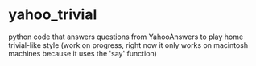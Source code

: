 yahoo_trivial
=============

python code that answers questions from YahooAnswers to play home trivial-like style
(work on progress, right now it only works on macintosh machines because it uses the 'say' function)

